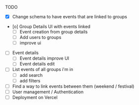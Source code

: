 TODO

- [x] Change schema to have events that are linked to groups
- [o] Group Details UI with events linked
  - [ ] Event creation from group details
  - [ ] Add users to groups
  - [ ] improve ui
- [ ] Event details
  - [ ] Event details improve UI
  - [ ] Event details edit
- [ ] List events of all groups i'm in
  - [ ] add search
  - [ ] add filters
- [ ] Find a way to link events between them (weekend / festival)
- [ ] User management / Authentication
- [ ] Deployment on Vercel
